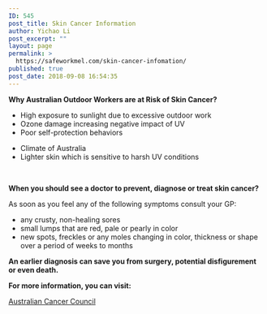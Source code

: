 ```yaml
---
ID: 545
post_title: Skin Cancer Information
author: Yichao Li
post_excerpt: ""
layout: page
permalink: >
  https://safeworkmel.com/skin-cancer-infomation/
published: true
post_date: 2018-09-08 16:54:35
---
```

<strong>Why Australian Outdoor Workers are at Risk of Skin Cancer?</strong>
<ul>
 	<li>High exposure to sunlight due to excessive outdoor work</li>
 	<li>Ozone damage increasing negative impact of UV</li>
 	<li>Poor self-protection behaviors</li>
</ul>
<ul>
 	<li>Climate of Australia</li>
 	<li>Lighter skin which is sensitive to harsh UV conditions</li>
</ul>
<strong> </strong>

<strong>When you should see a doctor to prevent, diagnose or treat skin cancer?</strong>

As soon as you feel any of the following symptoms consult your GP:
<ul>
 	<li>any crusty, non-healing sores</li>
 	<li>small lumps that are red, pale or pearly in color</li>
 	<li>new spots, freckles or any moles changing in color, thickness or shape over a period of weeks to months</li>
</ul>
<strong>An earlier diagnosis can save you from surgery, potential disfigurement or even death.</strong>

<b>For more information, you can visit:</b>

<a href="https://www.cancer.org.au/about-cancer/types-of-cancer/skin-cancer.html" target="_blank" rel="noopener">Australian Cancer Council</a>